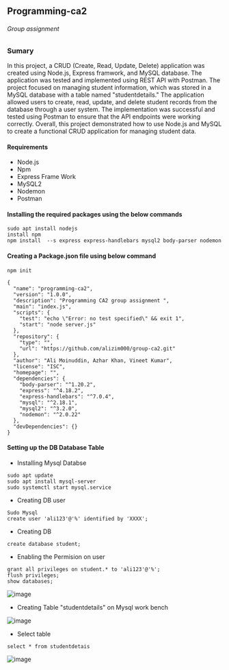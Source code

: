 ## Programming-ca2
###### Group assignment 

### Sumary

In this project, a CRUD (Create, Read, Update, Delete) application was created using Node.js, Express framwork, and MySQL database. The application was tested and implemented using REST API with Postman. The project focused on managing student information, which was stored in a MySQL database with a table named "studentdetails." The application allowed users to create, read, update, and delete student records from the database through a user system. The implementation was successful and tested using Postman to ensure that the API endpoints were working correctly. Overall, this project demonstrated how to use Node.js and MySQL to create a functional CRUD application for managing student data.

#### Requirements

* Node.js
* Npm
* Express Frame Work
* MySQL2
* Nodemon
* Postman

#### Installing the required packages using the below commands
```
sudo apt install nodejs
install npm
npm install  --s express express-handlebars mysql2 body-parser nodemon
```

#### Creating a Package.json file using below command
```
npm init
```
```
{
  "name": "programming-ca2",
  "version": "1.0.0",
  "description": "Programming CA2 group assignment ",
  "main": "index.js",
  "scripts": {
    "test": "echo \"Error: no test specified\" && exit 1",
    "start": "node server.js"
  },
  "repository": {
    "type": "",
    "url": "https://github.com/alizim000/group-ca2.git"
  },
  "author": "Ali Moinuddin, Azhar Khan, Vineet Kumar",
  "license": "ISC",
  "homepage": "",
  "dependencies": {
    "body-parser": "^1.20.2",
    "express": "^4.18.2",
    "express-handlebars": "^7.0.4",
    "mysql": "^2.18.1",
    "mysql2": "^3.2.0",
    "nodemon": "^2.0.22"
  },
  "devDependencies": {}
}
```

#### Setting up the DB Database  Table 

* Installing Mysql Databse
```
sudo apt update
sudo apt install mysql-server
sudo systemctl start mysql.service
```
* Creating DB user 
```
Sudo Mysql
create user 'ali123'@'%' identified by 'XXXX';
```
* Creating DB 
```
create database student;
```
* Enabling the Permision on user
```
grant all privileges on student.* to 'ali123'@'%';
flush privileges;
show databases;
```
![image](https://user-images.githubusercontent.com/103967847/230727485-4d39c497-9a61-407e-a254-2b7b862c0d53.png)

* Creating Table "studentdetails" on Mysql work bench

![image](https://user-images.githubusercontent.com/103967847/230727693-e14c644f-ec51-4bbb-89be-05d8fb124c10.png)

* Select table 
```
select * from studentdetais
```
![image](https://user-images.githubusercontent.com/103967847/230727823-4ac6111e-58d6-482f-89f8-397206115c5d.png)









